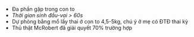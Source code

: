 - Đa phần gặp trong con to  
- _Thời gian sinh đầu-vai > 60s_  
- Dự phòng bằng mổ lấy thai ở con to 4,5-5kg, chú ý ở mẹ có ĐTĐ thai kỳ  
- Thủ thật McRobert đã giải quyết 70% trường hợp